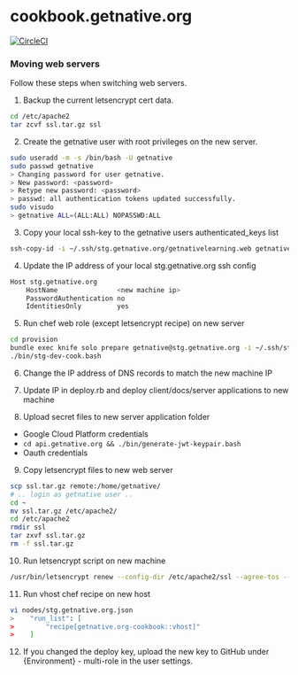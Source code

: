 # cookbook.getnative.org

[![CircleCI](https://circleci.com/gh/hank-ehly/cookbook.getnative.org/tree/master.svg?style=svg&circle-token=63d578368c03639b7b68797d168a536ff5a50651)](https://circleci.com/gh/hank-ehly/cookbook.getnative.org/tree/master)

### Moving web servers

Follow these steps when switching web servers.

1. Backup the current letsencrypt cert data.

```bash
cd /etc/apache2
tar zcvf ssl.tar.gz ssl
```

2. Create the getnative user with root privileges on the new server.

```bash
sudo useradd -m -s /bin/bash -U getnative
sudo passwd getnative
> Changing password for user getnative.
> New password: <password>
> Retype new password: <password>
> passwd: all authentication tokens updated successfully.
sudo visudo
> getnative ALL=(ALL:ALL) NOPASSWD:ALL
```

3. Copy your local ssh-key to the getnative users authenticated_keys list

```bash
ssh-copy-id -i ~/.ssh/stg.getnative.org/getnativelearning.web getnative@12.34.56.78
```

4. Update the IP address of your local stg.getnative.org ssh config

```bash
Host stg.getnative.org
    HostName               <new machine ip>
    PasswordAuthentication no
    IdentitiesOnly         yes
```

5. Run chef web role (except letsencrypt recipe) on new server

```bash
cd provision
bundle exec knife solo prepare getnative@stg.getnative.org -i ~/.ssh/stg.getnative.org/getnativelearning.web
./bin/stg-dev-cook.bash
```

6. Change the IP address of DNS records to match the new machine IP

7. Update IP in deploy.rb and deploy client/docs/server applications to new machine

8. Upload secret files to new server application folder

- Google Cloud Platform credentials
- `cd api.getnative.org && ./bin/generate-jwt-keypair.bash`
- Oauth credentials

9. Copy letsencrypt files to new web server

```bash
scp ssl.tar.gz remote:/home/getnative/
# .. login as getnative user ..
cd ~
mv ssl.tar.gz /etc/apache2/
cd /etc/apache2
rmdir ssl
tar zxvf ssl.tar.gz
rm -f ssl.tar.gz
```

10. Run letsencrypt script on new machine

```bash
/usr/bin/letsencrypt renew --config-dir /etc/apache2/ssl --agree-tos --email admin@getnative.org [--dry-run]
```

11. Run vhost chef recipe on new host

```bash
vi nodes/stg.getnative.org.json
>    "run_list": [
>        "recipe[getnative.org-cookbook::vhost]"
>    ]
```

12. If you changed the deploy key, upload the new key to GitHub under {Environment} - multi-role in the user settings.
